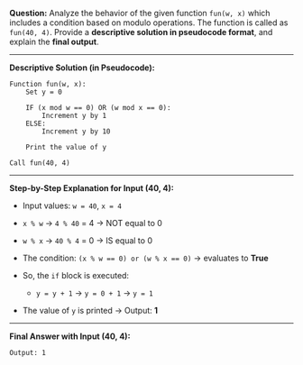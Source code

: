 **Question:**
Analyze the behavior of the given function `fun(w, x)` which includes a condition based on modulo operations. The function is called as `fun(40, 4)`. Provide a **descriptive solution in pseudocode format**, and explain the **final output**.

---

**Descriptive Solution (in Pseudocode):**

```
Function fun(w, x):
    Set y = 0
    
    IF (x mod w == 0) OR (w mod x == 0):
        Increment y by 1
    ELSE:
        Increment y by 10

    Print the value of y

Call fun(40, 4)
```

---

**Step-by-Step Explanation for Input (40, 4):**

* Input values: `w = 40`, `x = 4`
* `x % w` → `4 % 40` = 4 → NOT equal to 0
* `w % x` → `40 % 4` = 0 → IS equal to 0
* The condition: `(x % w == 0) or (w % x == 0)` → evaluates to **True**
* So, the `if` block is executed:

  * `y = y + 1` → `y = 0 + 1` → `y = 1`
* The value of `y` is printed → Output: **1**

---

**Final Answer with Input (40, 4):**

```
Output: 1
```
